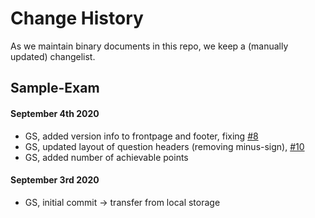 # Change History

As we maintain binary documents in this repo,
we keep a (manually updated) changelist.

## Sample-Exam

#### September 4th 2020

* GS, added version info to frontpage and footer, fixing [#8](https://github.com/isaqb-org/examination-foundation/issues/8)
* GS, updated layout of question headers (removing minus-sign), [#10](https://github.com/isaqb-org/examination-foundation/issues/10)
* GS, added number of achievable points

#### September 3rd 2020

* GS, initial commit -> transfer from local storage
